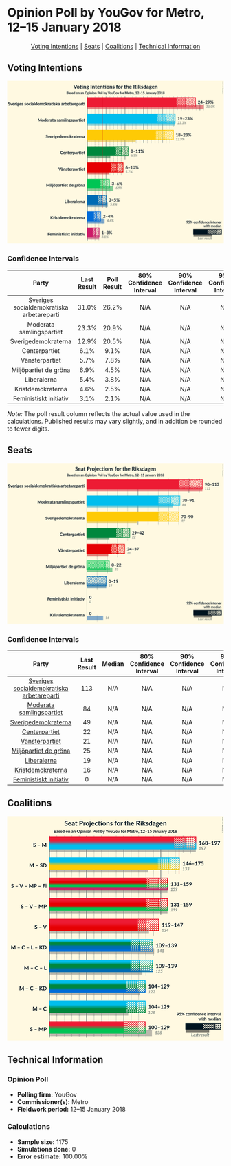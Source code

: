 # Opinion Poll by YouGov for Metro, 12–15 January 2018

<p align="center"><a href="#voting-intentions">Voting Intentions</a> | <a href="#seats">Seats</a> | <a href="#coalitions">Coalitions</a> | <a href="#technical-information">Technical Information</a></p>

## Voting Intentions

![Graph with voting intentions not yet produced](2018-01-15-YouGov.png "Voting Intentions")

### Confidence Intervals

| Party | Last Result | Poll Result | 80% Confidence Interval | 90% Confidence Interval | 95% Confidence Interval | 99% Confidence Interval |
|:-----:|:-----------:|:-----------:|:-----------------------:|:-----------------------:|:-----------------------:|:-----------------------:|
| Sveriges socialdemokratiska arbetareparti | 31.0% | 26.2% | N/A |N/A |N/A |N/A |
| Moderata samlingspartiet | 23.3% | 20.9% | N/A |N/A |N/A |N/A |
| Sverigedemokraterna | 12.9% | 20.5% | N/A |N/A |N/A |N/A |
| Centerpartiet | 6.1% | 9.1% | N/A |N/A |N/A |N/A |
| Vänsterpartiet | 5.7% | 7.8% | N/A |N/A |N/A |N/A |
| Miljöpartiet de gröna | 6.9% | 4.5% | N/A |N/A |N/A |N/A |
| Liberalerna | 5.4% | 3.8% | N/A |N/A |N/A |N/A |
| Kristdemokraterna | 4.6% | 2.5% | N/A |N/A |N/A |N/A |
| Feministiskt initiativ | 3.1% | 2.1% | N/A |N/A |N/A |N/A |

*Note:* The poll result column reflects the actual value used in the calculations. Published results may vary slightly, and in addition be rounded to fewer digits.

## Seats

![Graph with seats not yet produced](2018-01-15-YouGov-seats.png "Seats")

### Confidence Intervals

| Party | Last Result | Median | 80% Confidence Interval | 90% Confidence Interval | 95% Confidence Interval | 99% Confidence Interval |
|:-----:|:-----------:|:------:|:-----------------------:|:-----------------------:|:-----------------------:|:-----------------------:|
| <a href="#sveriges-socialdemokratiska-arbetareparti">Sveriges socialdemokratiska arbetareparti</a> | 113 | N/A | N/A |N/A |N/A |N/A |
| <a href="#moderata-samlingspartiet">Moderata samlingspartiet</a> | 84 | N/A | N/A |N/A |N/A |N/A |
| <a href="#sverigedemokraterna">Sverigedemokraterna</a> | 49 | N/A | N/A |N/A |N/A |N/A |
| <a href="#centerpartiet">Centerpartiet</a> | 22 | N/A | N/A |N/A |N/A |N/A |
| <a href="#vänsterpartiet">Vänsterpartiet</a> | 21 | N/A | N/A |N/A |N/A |N/A |
| <a href="#miljöpartiet-de-gröna">Miljöpartiet de gröna</a> | 25 | N/A | N/A |N/A |N/A |N/A |
| <a href="#liberalerna">Liberalerna</a> | 19 | N/A | N/A |N/A |N/A |N/A |
| <a href="#kristdemokraterna">Kristdemokraterna</a> | 16 | N/A | N/A |N/A |N/A |N/A |
| <a href="#feministiskt-initiativ">Feministiskt initiativ</a> | 0 | N/A | N/A |N/A |N/A |N/A |


## Coalitions

![Graph with coalitions seats not yet produced](2018-01-15-YouGov-coalitions-seats.png "Coalitions Seats")


## Technical Information

### Opinion Poll

+ **Polling firm:** YouGov
+ **Commissioner(s):** Metro
+ **Fieldwork period:** 12–15 January 2018

### Calculations

+ **Sample size:** 1175
+ **Simulations done:** 0
+ **Error estimate:** 100.00%

